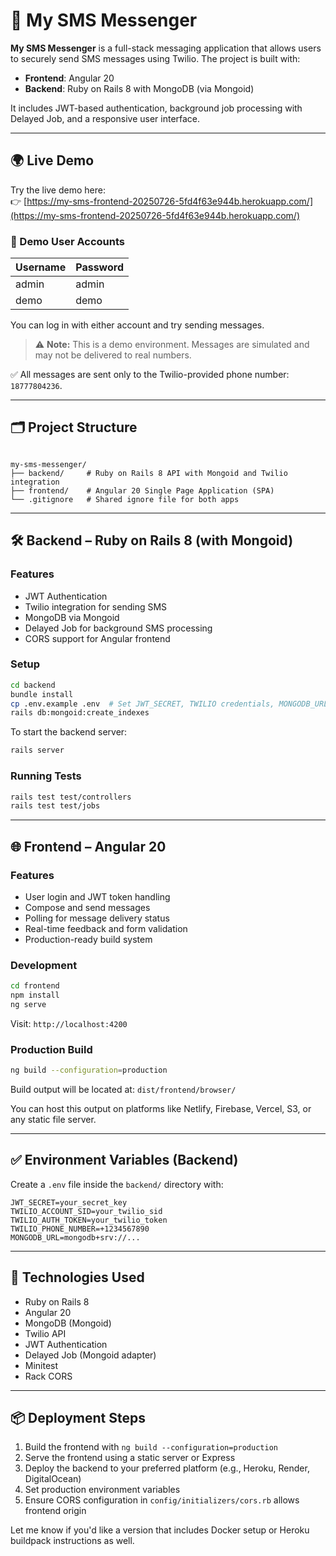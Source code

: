 # 📱 My SMS Messenger

**My SMS Messenger** is a full-stack messaging application that allows users to securely send SMS messages using Twilio. The project is built with:

- **Frontend**: Angular 20
- **Backend**: Ruby on Rails 8 with MongoDB (via Mongoid)

It includes JWT-based authentication, background job processing with Delayed Job, and a responsive user interface.

---

## 🌍 Live Demo

Try the live demo here:  
👉 [https://my-sms-frontend-20250726-5fd4f63e944b.herokuapp.com/](https://my-sms-frontend-20250726-5fd4f63e944b.herokuapp.com/)

### 🔐 Demo User Accounts

| Username | Password |
|----------|----------|
| admin    | admin    |
| demo     | demo     |

You can log in with either account and try sending messages.

> ⚠️ **Note:** This is a demo environment. Messages are simulated and may not be delivered to real numbers.

✅ All messages are sent only to the Twilio-provided phone number: `18777804236`.

---

## 🗂 Project Structure

```

my-sms-messenger/
├── backend/     # Ruby on Rails 8 API with Mongoid and Twilio integration
├── frontend/    # Angular 20 Single Page Application (SPA)
└── .gitignore   # Shared ignore file for both apps

````

---

## 🛠 Backend – Ruby on Rails 8 (with Mongoid)

### Features

- JWT Authentication  
- Twilio integration for sending SMS  
- MongoDB via Mongoid  
- Delayed Job for background SMS processing  
- CORS support for Angular frontend  

### Setup

```bash
cd backend
bundle install
cp .env.example .env  # Set JWT_SECRET, TWILIO credentials, MONGODB_URL
rails db:mongoid:create_indexes
````

To start the backend server:

```bash
rails server
```

### Running Tests

```bash
rails test test/controllers
rails test test/jobs
```

---

## 🌐 Frontend – Angular 20

### Features

* User login and JWT token handling
* Compose and send messages
* Polling for message delivery status
* Real-time feedback and form validation
* Production-ready build system

### Development

```bash
cd frontend
npm install
ng serve
```

Visit: `http://localhost:4200`

### Production Build

```bash
ng build --configuration=production
```

Build output will be located at: `dist/frontend/browser/`

You can host this output on platforms like Netlify, Firebase, Vercel, S3, or any static file server.

---

## ✅ Environment Variables (Backend)

Create a `.env` file inside the `backend/` directory with:

```env
JWT_SECRET=your_secret_key
TWILIO_ACCOUNT_SID=your_twilio_sid
TWILIO_AUTH_TOKEN=your_twilio_token
TWILIO_PHONE_NUMBER=+1234567890
MONGODB_URL=mongodb+srv://...
```

---

## 🧪 Technologies Used

* Ruby on Rails 8
* Angular 20
* MongoDB (Mongoid)
* Twilio API
* JWT Authentication
* Delayed Job (Mongoid adapter)
* Minitest
* Rack CORS

---

## 📦 Deployment Steps

1. Build the frontend with `ng build --configuration=production`
2. Serve the frontend using a static server or Express
3. Deploy the backend to your preferred platform (e.g., Heroku, Render, DigitalOcean)
4. Set production environment variables
5. Ensure CORS configuration in `config/initializers/cors.rb` allows frontend origin



Let me know if you'd like a version that includes Docker setup or Heroku buildpack instructions as well.
```
